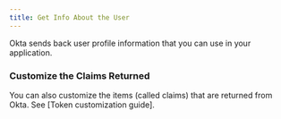```yaml
---
title: Get Info About the User
---
```

Okta sends back user profile information that you can use in your application.

<StackSelector snippet="getinfo"/>

### Customize the Claims Returned

You can also customize the items (called claims) that are returned from Okta. See [Token customization guide].

<NextSectionLink/>
